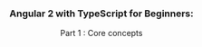 <p align="center">
  <h3 align="center">Angular 2 with TypeScript for Beginners: </h3>
  <p align="center">Part 1 : Core concepts</p>
</p>




